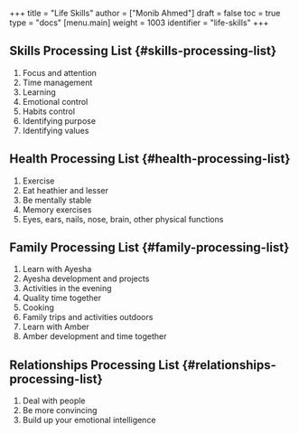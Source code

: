 +++
title = "Life Skills"
author = ["Monib Ahmed"]
draft = false
toc = true
type = "docs"
[menu.main]
  weight = 1003
  identifier = "life-skills"
+++

## Skills Processing List {#skills-processing-list}

1.  Focus and attention
2.  Time management
3.  Learning
4.  Emotional control
5.  Habits control
6.  Identifying purpose
7.  Identifying values


## Health Processing List {#health-processing-list}

1.  Exercise
2.  Eat heathier and lesser
3.  Be mentally stable
4.  Memory exercises
5.  Eyes, ears, nails, nose, brain, other physical functions


## Family Processing List {#family-processing-list}

1.  Learn with Ayesha
2.  Ayesha development and projects
3.  Activities in the evening
4.  Quality time together
5.  Cooking
6.  Family trips and activities outdoors
7.  Learn with Amber
8.  Amber development and time together


## Relationships Processing List {#relationships-processing-list}

1.  Deal with people
2.  Be more convincing
3.  Build up your emotional intelligence